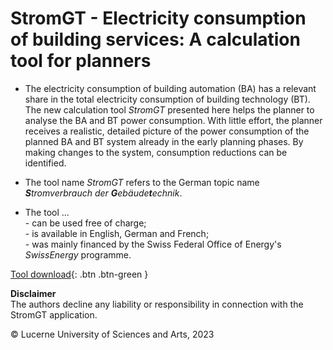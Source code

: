# StromGT - Electricity consumption of building services: A calculation tool for planners
- The electricity consumption of building automation (BA) has a relevant share in the total electricity consumption of building technology (BT). The new calculation tool _StromGT_ presented here helps the planner to analyse the BA and BT power consumption. With little effort, the planner receives a realistic, detailed picture of the power consumption of the planned BA and BT system already in the early planning phases. By making changes to the system, consumption reductions can be identified.

- The tool name _StromGT_ refers to the German topic name _**S**tromverbrauch der **G**ebäude**t**echnik_.

- The tool ...<br>
      - can be used free of charge;<br> 
      - is available in English, German and French;<br>
      - was mainly financed by the Swiss Federal Office of Energy's _SwissEnergy_ programme.<br>

 [Tool download](https://github.com/hslu-ige-laes/StromGTPublic/releases){: .btn .btn-green } 


**Disclaimer**<br>
The authors decline any liability or responsibility in connection with the StromGT application.

&copy; Lucerne University of Sciences and Arts, 2023

